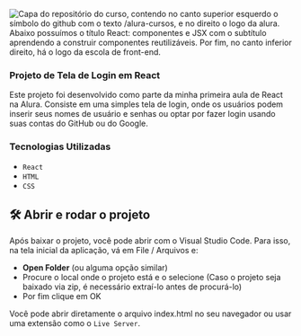 
![Capa do repositório do curso, contendo no canto superior esquerdo o símbolo do github com o texto /alura-cursos, e no direito o logo da alura. Abaixo possuímos o título React: componentes e JSX com o subtítulo aprendendo a construir componentes reutilizáveis. Por fim, no canto inferior direito, há o logo da escola de front-end.](https://imgur.com/n21Gypa.png)

### Projeto de Tela de Login em React
Este projeto foi desenvolvido como parte da minha primeira aula de React na Alura. Consiste em uma simples tela de login, onde os usuários podem inserir seus nomes de usuário e senhas ou optar por fazer login usando suas contas do GitHub ou do Google.

### Tecnologias Utilizadas
- ``React``
- ``HTML``
- ``CSS``

## 🛠️ Abrir e rodar o projeto

Após baixar o projeto, você pode abrir com o Visual Studio Code. Para isso, na tela inicial da aplicação, vá em File / Arquivos e:

- **Open Folder** (ou alguma opção similar)
- Procure o local onde o projeto está e o selecione (Caso o projeto seja baixado via zip, é necessário extraí-lo antes de procurá-lo)
- Por fim clique em OK

Você pode abrir diretamente o arquivo index.html no seu navegador ou usar uma extensão como o ``Live Server``.
